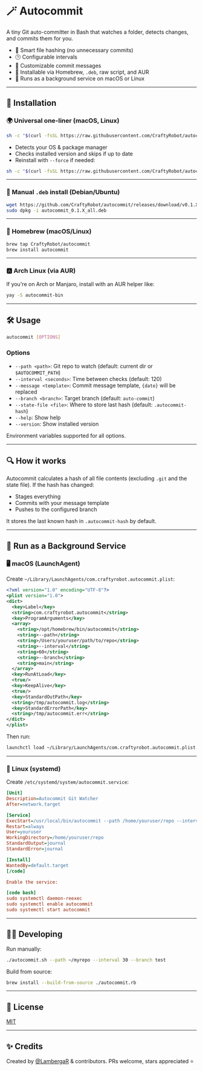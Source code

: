 # 🪄 Autocommit

A tiny Git auto-committer in Bash that watches a folder, detects changes, and commits them for you.

- 🧠 Smart file hashing (no unnecessary commits)
- 🕒 Configurable intervals
- 🧾 Customizable commit messages
- 🚀 Installable via Homebrew, `.deb`, raw script, and AUR
- 🧩 Runs as a background service on macOS or Linux

---

## 🚀 Installation

### 🌍 Universal one-liner (macOS, Linux)

```bash
sh -c "$(curl -fsSL https://raw.githubusercontent.com/CraftyRobot/autocommit/main/install.sh)"
```

- Detects your OS & package manager
- Checks installed version and skips if up to date
- Reinstall with `--force` if needed:

```bash
sh -c "$(curl -fsSL https://raw.githubusercontent.com/CraftyRobot/autocommit/main/install.sh)" --force
```

---

### 🐧 Manual `.deb` install (Debian/Ubuntu)

```bash
wget https://github.com/CraftyRobot/autocommit/releases/download/v0.1.X/autocommit_0.1.X_all.deb
sudo dpkg -i autocommit_0.1.X_all.deb
```

---

### 🍺 Homebrew (macOS/Linux)

```bash
brew tap CraftyRobot/autocommit
brew install autocommit
```

---

### 🅰️ Arch Linux (via AUR)

If you're on Arch or Manjaro, install with an AUR helper like:

```bash
yay -S autocommit-bin
```

---

## 🛠 Usage

```bash
autocommit [OPTIONS]
```

### Options

- `--path <path>`: Git repo to watch (default: current dir or `$AUTOCOMMIT_PATH`)
- `--interval <seconds>`: Time between checks (default: 120)
- `--message <template>`: Commit message template, `{date}` will be replaced
- `--branch <branch>`: Target branch (default: `auto-commit`)
- `--state-file <file>`: Where to store last hash (default: `.autocommit-hash`)
- `--help`: Show help
- `--version`: Show installed version

Environment variables supported for all options.

---

## 🔍 How it works

Autocommit calculates a hash of all file contents (excluding `.git` and the state file).
If the hash has changed:

- Stages everything
- Commits with your message template
- Pushes to the configured branch

It stores the last known hash in `.autocommit-hash` by default.

---

## 🧩 Run as a Background Service

### 🖥 macOS (LaunchAgent)

Create `~/Library/LaunchAgents/com.craftyrobot.autocommit.plist`:

```xml
<?xml version="1.0" encoding="UTF-8"?>
<plist version="1.0">
<dict>
  <key>Label</key>
  <string>com.craftyrobot.autocommit</string>
  <key>ProgramArguments</key>
  <array>
    <string>/opt/homebrew/bin/autocommit</string>
    <string>--path</string>
    <string>/Users/youruser/path/to/repo</string>
    <string>--interval</string>
    <string>60</string>
    <string>--branch</string>
    <string>main</string>
  </array>
  <key>RunAtLoad</key>
  <true/>
  <key>KeepAlive</key>
  <true/>
  <key>StandardOutPath</key>
  <string>/tmp/autocommit.log</string>
  <key>StandardErrorPath</key>
  <string>/tmp/autocommit.err</string>
</dict>
</plist>
```

Then run:

```bash
launchctl load ~/Library/LaunchAgents/com.craftyrobot.autocommit.plist
```

---

### 🐧 Linux (systemd)

Create `/etc/systemd/system/autocommit.service`:

```ini
[Unit]
Description=Autocommit Git Watcher
After=network.target

[Service]
ExecStart=/usr/local/bin/autocommit --path /home/youruser/repo --interval 60 --branch main
Restart=always
User=youruser
WorkingDirectory=/home/youruser/repo
StandardOutput=journal
StandardError=journal

[Install]
WantedBy=default.target
[/code]

Enable the service:

[code bash]
sudo systemctl daemon-reexec
sudo systemctl enable autocommit
sudo systemctl start autocommit
```

---

## 👨‍🔧 Developing

Run manually:

```bash
./autocommit.sh --path ~/myrepo --interval 30 --branch test
```

Build from source:

```bash
brew install --build-from-source ./autocommit.rb
```

---

## 📜 License

[MIT](LICENSE)

---

## ✨ Credits

Created by [@LambergaR](https://github.com/LambergaR) & contributors.
PRs welcome, stars appreciated ⭐
